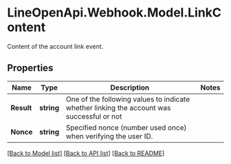 # LineOpenApi.Webhook.Model.LinkContent
Content of the account link event.

## Properties

Name | Type | Description | Notes
------------ | ------------- | ------------- | -------------
**Result** | **string** | One of the following values to indicate whether linking the account was successful or not | 
**Nonce** | **string** | Specified nonce (number used once) when verifying the user ID. | 

[[Back to Model list]](../README.md#documentation-for-models) [[Back to API list]](../README.md#documentation-for-api-endpoints) [[Back to README]](../README.md)

